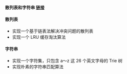 #### 散列表和字符串 [链接](！https://time.geekbang.org/column/article/81008)
#### 散列表
- 实现一个基于链表法解决冲突问题的散列表
- 实现一个 LRU 缓存淘汰算法
#### 字符串
- 实现一个字符集，只包含 a～z 这 26 个英文字母的 Trie 树
- 实现朴素的字符串匹配算法
